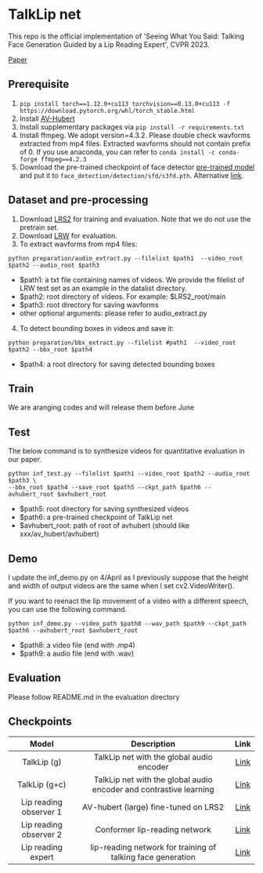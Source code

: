 # TalkLip net

This repo is the official implementation of 'Seeing What You Said: Talking Face Generation Guided by a Lip Reading Expert', CVPR 2023.

[Paper](http://arxiv.org/abs/2303.17480)

## Prerequisite 

1. `pip install torch==1.12.0+cu113 torchvision==0.13.0+cu113 -f https://download.pytorch.org/whl/torch_stable.html`
2. Install [AV-Hubert](https://github.com/facebookresearch/av_hubert)
3. Install supplementary packages via `pip install -r requirements.txt`
5. Install ffmpeg. We adopt version=4.3.2. Please double check wavforms extracted from mp4 files. Extracted wavforms should not contain prefix of 0. If you use anaconda, you can refer to `conda install -c conda-forge ffmpeg==4.2.3`
6. Download the pre-trained checkpoint of face detector [pre-trained model](https://www.adrianbulat.com/downloads/python-fan/s3fd-619a316812.pth) and put it to `face_detection/detection/sfd/s3fd.pth`. Alternative [link](https://iiitaphyd-my.sharepoint.com/:u:/g/personal/prajwal_k_research_iiit_ac_in/EZsy6qWuivtDnANIG73iHjIBjMSoojcIV0NULXV-yiuiIg?e=qTasa8).


## Dataset and pre-processing

1. Download [LRS2](https://www.robots.ox.ac.uk/~vgg/data/lip_reading/lrs2.html) for training and evaluation. Note that we do not use the pretrain set.
2. Download [LRW](https://www.robots.ox.ac.uk/~vgg/data/lip_reading/lrw1.html) for evaluation.
3. To extract wavforms from mp4 files:
```
python preparation/audio_extract.py --filelist $path1  --video_root $path2 --audio_root $path3
```
- $path1: a txt file containing names of videos. We provide the filelist of LRW test set as an example in the datalist directory.  
- $path2: root directory of videos. For example: $LRS2_root/main
- $path3: root directory for saving wavforms
- other optional arguments: please refer to audio_extract.py  

4. To detect bounding boxes in videos and save it:
```
python preparation/bbx_extract.py --filelist #path1  --video_root $path2 --bbx_root $path4
```
- $path4: a root directory for saving detected bounding boxes

## Train 
We are aranging codes and will release them before June

## Test 
The below command is to synthesize videos for quantitative evaluation in our paper.
```
python inf_test.py --filelist $path1 --video_root $path2 --audio_root $path3 \
--bbx_root $path4 --save_root $path5 --ckpt_path $path6 --avhubert_root $avhubert_root
```
- $path5: root directory for saving synthesized videos
- $path6: a pre-trained checkpoint of TalkLip net
- $avhubert_root: path of root of avhubert (should like xxx/av_hubert/avhubert)

## Demo
I update the inf_demo.py on 4/April as I previously suppose that the height and width of output videos are the same when I set cv2.VideoWriter().

If you want to reenact the lip movement of a video with a different speech, you can use the following command. 
```
python inf_demo.py --video_path $path8 --wav_path $path9 --ckpt_path $path6 --avhubert_root $avhubert_root
```
- $path8: a video file (end with .mp4)
- $path9: a audio file (end with .wav)

## Evaluation

Please follow README.md in the evaluation directory


Checkpoints
----------
| Model  | Description |  Link  | 
| :-------------: | :---------------: | :---------------: |
| TalkLip (g)  | TalkLip net with the global audio encoder | [Link](https://drive.google.com/file/d/1iBXJmkS8rjzTBE6XOC3-XiXufEK2f1dj/view?usp=share_link)  |
| TalkLip (g+c)  | TalkLip net with the global audio encoder and contrastive learning | [Link](https://drive.google.com/file/d/1nfPHicsHr2bOzvkdyoMk_GCYzJ3fqvI-/view?usp=share_link) |
| Lip reading observer 1 | AV-hubert (large) fine-tuned on LRS2 | [Link](https://drive.google.com/file/d/1wOsiXKLOeScrU6XuzebYA6Y-9ncd8-le/view?usp=share_link) |
| Lip reading observer 2 | Conformer lip-reading network | [Link](https://drive.google.com/file/d/16tpyaXLLTYUnIBT_YEWQ5ui6xUkBGcpM/view?usp=share_link) |
| Lip reading expert | lip-reading network for training of talking face generation | [Link](https://drive.google.com/file/d/1sKCBak-odjUnvEJ99us7gJlcXQSopdmu/view?usp=share_link) |


